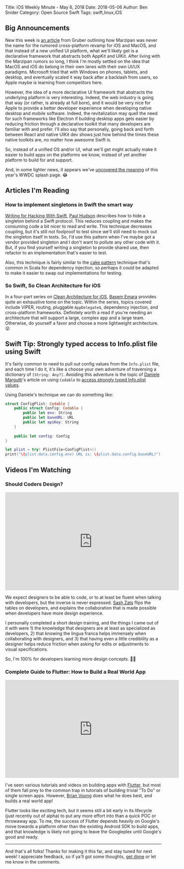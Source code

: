 Title: iOS Weekly Minute - May 6, 2018
Date: 2018-05-06
Author: Ben Snider
Category: Open Source Swift
Tags: swift,linux,iOS

## Big Announcements

New this week is [an article](https://daringfireball.net/2018/04/scuttlebutt_regarding_ui_project) from Gruber outlining how Marzipan was never the name for the rumored cross-platform revamp for iOS and MacOS, and that instead of a new unified UI platform, what we'll likely get is a declarative framework that abstracts both AppKit and UIKit. After living with the Marzipan rumors so long, I think I'm mostly settled on the idea that MacOS and iOS do belong in their own lanes with their own UI/UX paradigms. Microsoft tried that with Windows on phones, tablets, and desktop, and eventually scaled it way back after a backlash from users, so Apple maybe is learning from competitors here.

However, the idea of a more declarative UI framework that abstracts the underlying platform is very interesting. Indeed, the web industry is going that way (or rather, is already at full bore), and it would be very nice for Apple to provide a better developer experience when developing native desktop and mobile software. Indeed, the revitalization may quell the need for such frameworks like Electron if building desktop apps gets easier by reducing friction through a declarative toolkit that many developers are familiar with and prefer. I'll also say that personally, going back and forth between React and native UIKit dev shows just how behind the times these native toolkits are, no matter how awesome Swift is.

So, instead of a unified OS and/or UI, what we'll get might actually make it easier to build apps on the platforms we know, instead of yet another platform to build for and support.

And, in some lighter news, it appears we've [uncovered the meaning](https://twitter.com/realbadiostips/status/974132679158390785) of this year's WWDC splash page. 😂

## Articles I'm Reading

### How to implement singletons in Swift the smart way

[Writing for Hacking With Swift](https://www.hackingwithswift.com/articles/88/how-to-implement-singletons-in-swift-the-smart-way), [Paul Hudson](https://twitter.com/twostraws) describes how to hide a singleton behind a Swift protocol. This reduces coupling and makes the consuming code a bit nicer to read and write. This technique decreases coupling, but it's still not foolproof to test since we'll still need to mock out the singleton itself in tests. So, I'd use this pattern when I've maybe got a vendor provided singleton and I don't want to pollute any other code with it. But, if you find yourself writing a singleton to provide shared use, then refactor to an implementation that's easier to test.

Also, this technique is fairly similar to the [cake pattern](https://www.hackingwithswift.com/articles/88/how-to-implement-singletons-in-swift-the-smart-way) technique that's common in Scala for dependency injection, so perhaps it could be adapted to make it easier to swap out implementations for testing.

### So Swift, So Clean Architecture for iOS

In a four-part series on [Clean Architecture for iOS](http://basememara.com/swift-clean-architecture/), [Basem Emara](https://twitter.com/basememara) provides quite an exhaustive tome on the topic. Within the series, topics covered include VIPER, routing, pluggable `AppDelegate`s, dependency injection, and cross-platform frameworks. Definitely worth a read if you're needing an architecture that will support a large, complex app and a large team. Otherwise, do yourself a favor and choose a more lightweight architecture. 😜

## Swift Tip: Strongly typed access to Info.plist file using Swift

It's fairly common to need to pull out config values from the `Info.plist` file, and each time I do it, it's like a choose your own adventure of traversing a dictionary of `[String: Any?]`. Avoiding this adventure is the topic of [Daniele Margutti](https://twitter.com/danielemargutti)'s article on using `Codable` to [access strongly typed Info.plist values](http://danielemargutti.com/2018/04/28/strongly-typed-access-to-info-plist-file-using-swift/).

Using Daniele's technique we can do something like:

```swift
struct ConfigPlist: Codable {
    public struct Config: Codable {
    	public let env: String
    	public let baseURL: URL
    	public let apiKey: String
    }
    
    public let config: Config
}

let plist = try! PlistFile<ConfigPlist>()
print("\(plist.data.config.env) URL is: \(plist.data.config.baseURL)")
```

## Videos I'm Watching

### Should Coders Design?

<iframe width="560" height="315" src="https://www.youtube-nocookie.com/embed/1f7sFJvJYqk" frameborder="0" allow="autoplay; encrypted-media" allowfullscreen></iframe>

We expect designers to be able to code, or to at least be fluent when talking with developers, but the inverse is never expressed. [Sash Zats](https://twitter.com/zats) flips the tables on developers, and explains the collaboration that is made possible when developers have more design experience.

I personally completed a short design training, and the things I came out of it with were 1) the knowledge that designers are at least as specialized as developers, 2) that knowing the lingua franca helps immensely when collaborating with designers, and 3) that having even a little credibility as a designer helps reduce friction when asking for edits or adjustments to visual specifications.

So, I'm 100% for developers learning more design concepts. 👩‍🎨

### Complete Guide to Flutter: How to Build a Real World App

<iframe width="560" height="315" src="https://www.youtube-nocookie.com/embed/S59b-XFsyY8" frameborder="0" allow="autoplay; encrypted-media" allowfullscreen></iframe>

I've seen various tutorials and videos on building apps with [Flutter](https://flutter.io), but most of them fall prey to the common trap in tutorials of building trivial "To Do" or single screen apps. However, [Brian Voong](https://twitter.com/buildthatapp) does what he does best, and builds a real world app!

Flutter looks like exciting tech, but it seems still a bit early in its lifecycle (just recently out of alpha) to put any more effort into than a quick POC or throwaway app. To me, the success of Flutter depends heavily on Google's move towards a platform other than the existing Android SDK to build apps, and that knowledge is likely not going to leave the Googleplex until Google's good and ready.

---

And that's all folks! Thanks for making it this far, and stay tuned for next week! I appreciate feedback, so if ya'll got some thoughts, [get @me](https://twitter.com/benatbensnider) or let me know in the comments.

